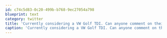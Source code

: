 ```yaml
---
id: c74c5d83-0c20-499b-b768-9ec27054a798
blueprint: text
category: twitter
title: 'Currently considering a VW Golf TDI. Can anyone comment on their off-road capabilities?'
caption: 'Currently considering a VW Golf TDI. Can anyone comment on their off-road capabilities?'
---
```

